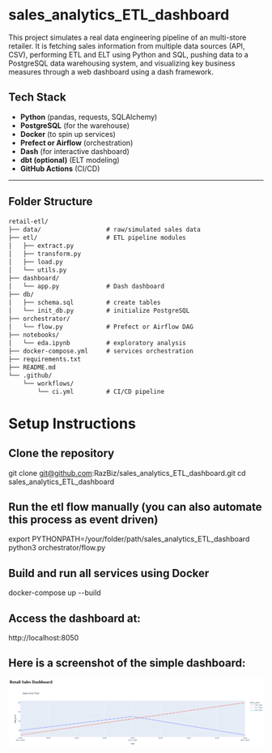 # sales_analytics_ETL_dashboard
This project simulates a real data engineering pipeline of an multi-store retailer. It is fetching sales information from multiple data sources (API, CSV), performing ETL and ELT using Python and SQL, pushing data to a PostgreSQL data warehousing system, and visualizing key business measures through a web dashboard using a dash framework.


## Tech Stack
- **Python** (pandas, requests, SQLAlchemy)
- **PostgreSQL** (for the warehouse)
- **Docker** (to spin up services)
- **Prefect or Airflow** (orchestration)
- **Dash** (for interactive dashboard)
- **dbt (optional)** (ELT modeling)
- **GitHub Actions** (CI/CD)

---

## Folder Structure

```
retail-etl/
├── data/                  # raw/simulated sales data
├── etl/                   # ETL pipeline modules
│   ├── extract.py
│   ├── transform.py
│   ├── load.py
│   └── utils.py
├── dashboard/
│   └── app.py             # Dash dashboard
├── db/
│   ├── schema.sql         # create tables
│   └── init_db.py         # initialize PostgreSQL
├── orchestrator/
│   └── flow.py            # Prefect or Airflow DAG
├── notebooks/
│   └── eda.ipynb          # exploratory analysis
├── docker-compose.yml     # services orchestration
├── requirements.txt
├── README.md
└── .github/
    └── workflows/
        └── ci.yml         # CI/CD pipeline
```

# Setup Instructions

## Clone the repository
git clone git@github.com:RazBiz/sales_analytics_ETL_dashboard.git
cd sales_analytics_ETL_dashboard

## Run the etl flow manually (you can also automate this process as event driven)
export PYTHONPATH=/your/folder/path/sales_analytics_ETL_dashboard
python3 orchestrator/flow.py

## Build and run all services using Docker
docker-compose up --build

## Access the dashboard at:
http://localhost:8050


## Here is a screenshot of the simple dashboard:
![Project Image](images/dashboard.png)